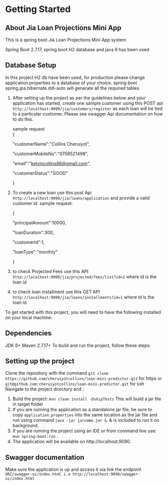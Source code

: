 # Getting Started

## About Jia Loan Projections Mini App

This is a spring boot Jia Loan Projections Mini App system 

Spring Boot 2.7.17, spring boot H2 database and java 8 has been used

## Database Setup

In this project H2 db have been used, for production please change application.properties to a database of your choice.
spring boot spring.jpa.hibernate.ddl-auto will generate all the required tables

1. After setting up the project as per the guidelines below and your application has started, create one sample customer using this POST api `http://localhost:9090/jia/customers/register` as each loan 
   will be tied to a particular customer, Please see swagger Api documentation on how to do this.
   
   sample request   
   {

   "customerName":"Collins Cheruiyot",

   "customerMobileNo":"0708521498",

   "email":"kelvincollins86@gmail.com",

   "customerStatus":"GOOD"

   }
2. To create a new loan use this post Api `http://localhost:9090/jia/loans/application` and provide a valid customer id. sample request.

   {

   "principalAmount":10000,

   "loanDuration":300,

   "customerId":1,

   "loanType":"monthly"

   }
 
3. to check Projected Fees use this API `http://localhost:9090/jia/projected/fees/list?id=1` where id is the loan id
4. to check loan installment use this GET API `http://localhost:9090/jia/loans/installments?id=1` where id is the loan id

To get started with this project, you will need to have the following installed on your local machine:

## Dependencies

JDK 8+ Maven 2.7.17+ To build and run the project, follow these steps:

## Setting up the project

Clone the repository with the command `git clone https://github.com/cheruiyotcollins/loan-mini-predictor.git` for https
or `git@github.com:cheruiyotcollins/loan-mini-predictor.git` for ssh
Navigate to the project directory and :

1. Build the project: `mvn clean install -DskipTests` This will build a jar file in target folder
2. If you are running the application as a standalone jar file, be sure to copy `application.properties` into the same
   location as the jar file and run using command `java -jar jarname.jar &`. & is included to run it on background.
3. If you are running the project using an IDE or from command line use: `mvn spring-boot:run` .
4. The application will be available on http://localhost:9090.

## Swagger documentation

Make sure the application is up and access it via link the
endpoint `URI/swagger-ui/index.html i.e http://localhost:9090/swagger-ui/index.html`